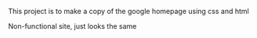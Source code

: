 This project is to make a copy of the google homepage using css and html

Non-functional site, just looks the same
